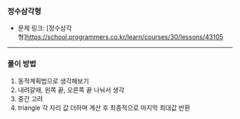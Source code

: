 ### 정수삼각형
- 문제 링크: [정수삼각형]<https://school.programmers.co.kr/learn/courses/30/lessons/43105>
---
### 풀이 방법
1. 동적계획법으로 생각해보기
2. 내려갈때, 왼쪽 끝, 오른쪽 끝 나눠서 생각
3. 중간 고려
4. triangle 각 자리 값 더하며 계산 후 최종적으로 마지막 최대값 반환

